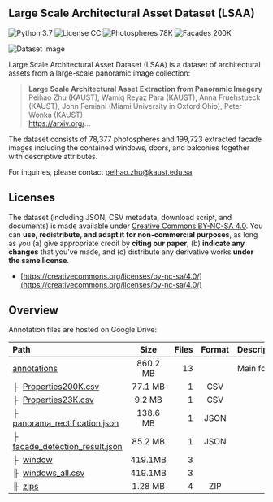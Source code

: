 ## Large Scale Architectural Asset Dataset (LSAA)
![Python 3.7](https://img.shields.io/badge/python-3.7-green.svg?style=plastic)
![License CC](https://img.shields.io/badge/license-CC-green.svg?style=plastic)
![Photospheres 78K](https://img.shields.io/badge/photospheres-78K-green.svg?style=plastic)
![Facades 200K](https://img.shields.io/badge/facades-200K-green.svg?style=plastic)

![Dataset image](./facades_windows.png)

Large Scale Architectural Asset Dataset (LSAA) is  a dataset of architectural assets from a large-scale panoramic image collection:

> **Large Scale Architectural Asset Extraction from Panoramic Imagery**<br>
> Peihao Zhu (KAUST), Wamiq Reyaz Para (KAUST), Anna Fruehstueck (KAUST), John Femiani (Miami University in Oxford Ohio), Peter Wonka (KAUST)<br>
> https://arxiv.org/...


The dataset consists of 78,377 photospheres and 199,723 extracted facade images including the contained windows, doors, and balconies together with descriptive attributes.

For inquiries, please contact peihao.zhu@kaust.edu.sa

## Licenses
The dataset (including JSON, CSV metadata, download script, and documents) is made available under [Creative Commons BY-NC-SA 4.0](https://creativecommons.org/licenses/by-nc-sa/4.0/). You can **use, redistribute, and adapt it for non-commercial purposes**, as long as you (a) give appropriate credit by **citing our paper**, (b) **indicate any changes** that you've made, and (c) distribute any derivative works **under the same license**.

* [https://creativecommons.org/licenses/by-nc-sa/4.0/](https://creativecommons.org/licenses/by-nc-sa/4.0/)

## Overview
Annotation files are hosted on Google Drive:

| Path | Size | Files | Format | Description
| :--- | :--: | ----: | :----: | :----------
| [annotations](https://drive.google.com/open?id=1hnMSMuA4fY28rqkI64asGmhUWKg_OMc5) | 860.2 MB | 13 | | Main folder
| &boxvr;&nbsp; [Properties200K.csv](https://drive.google.com/open?id=1XR5CNsQGg9803yJ_YYtcchgZlXizv_gx) | 77.1 MB | 1 | CSV | 
| &boxvr;&nbsp; [Properties23K.csv](https://drive.google.com/open?id=1ghPJjIHrao77-T8tvTlVn9cp9cKhZeLf) | 9.2 MB | 1 | CSV | 
| &boxvr;&nbsp; [panorama_rectification.json](https://drive.google.com/open?id=12cOD19PeknR8uD7ePpJ74fOkVszQnj0G) | 138.6 MB | 1 | JSON | 
| &boxvr;&nbsp; [facade_detection_result.json](https://drive.google.com/open?id=195uDy_l3dWbX8kVepHkcnpfKbq4ChiGF) | 85.2 MB | 1 | JSON | 
| &boxvr;&nbsp; [window]() | 419.1MB | 3 | | 
| &boxVr;&nbsp; [windows_all.csv]() | 419.1MB | 3 | | 
| &boxVr;&nbsp; [zips]() | 1.28 MB | 4 | ZIP | 



